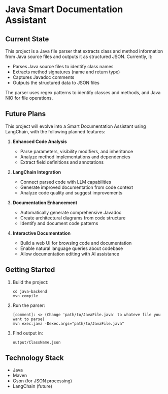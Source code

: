 # Java Smart Documentation Assistant

## Current State
This project is a Java file parser that extracts class and method information from Java source files and outputs it as structured JSON. Currently, it:

- Parses Java source files to identify class names
- Extracts method signatures (name and return type)
- Captures Javadoc comments
- Outputs the structured data to JSON files

The parser uses regex patterns to identify classes and methods, and Java NIO for file operations.

## Future Plans
This project will evolve into a Smart Documentation Assistant using LangChain, with the following planned features:

1. **Enhanced Code Analysis**
   - Parse parameters, visibility modifiers, and inheritance
   - Analyze method implementations and dependencies
   - Extract field definitions and annotations

2. **LangChain Integration**
   - Connect parsed code with LLM capabilities
   - Generate improved documentation from code context
   - Analyze code quality and suggest improvements

3. **Documentation Enhancement**
   - Automatically generate comprehensive Javadoc
   - Create architectural diagrams from code structure
   - Identify and document code patterns

4. **Interactive Documentation**
   - Build a web UI for browsing code and documentation
   - Enable natural language queries about codebase
   - Allow documentation editing with AI assistance

## Getting Started
1. Build the project:
   ```
   cd java-backend
   mvn compile
   ```

2. Run the parser:
   ```
   [comment]: <> (Change 'path/to/JavaFile.java' to whateve file you want to parse)
   mvn exec:java -Dexec.args="path/to/JavaFile.java"
   ```

3. Find output in:
   ```
   output/ClassName.json
   ```

## Technology Stack
- Java
- Maven
- Gson (for JSON processing)
- LangChain (future)